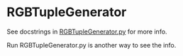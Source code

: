 # RGBTupleGenerator
See docstrings in [RGBTupleGenerator.py](RGBTupleGenerator.py) for more info.

Run RGBTupleGenerator.py is another way to see the info.
